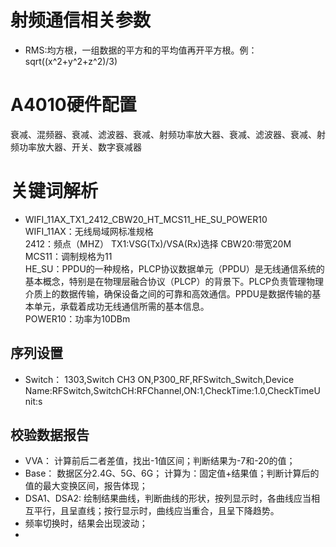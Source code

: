 # 射频通信相关参数  

* RMS:均方根，一组数据的平方和的平均值再开平方根。例：sqrt((x^2+y^2+z^2)/3)  


# A4010硬件配置  

衰减、混频器、衰减、滤波器、衰减、射频功率放大器、衰减、滤波器、衰减、射频功率放大器、开关、数字衰减器  


# 关键词解析  

* WIFI_11AX_TX1_2412_CBW20_HT_MCS11_HE_SU_POWER10  
WIFI_11AX：无线局域网标准规格  
2412：频点（MHZ） 
TX1:VSG(Tx)/VSA(Rx)选择
CBW20:带宽20M  
MCS11：调制规格为11  
HE_SU：PPDU的一种规格，PLCP协议数据单元（PPDU）是无线通信系统的基本概念，特别是在物理层融合协议（PLCP）的背景下。PLCP负责管理物理介质上的数据传输，确保设备之间的可靠和高效通信。PPDU是数据传输的基本单元，承载着成功无线通信所需的基本信息。  
POWER10：功率为10DBm  



## 序列设置  

* Switch：    1303,Switch CH3 ON,P300_RF,RFSwitch_Switch,Device Name:RFSwitch,SwitchCH:RFChannel,ON:1,CheckTime:1.0,CheckTimeUnit:s	  


## 校验数据报告  

* VVA： 计算前后二者差值，找出-1值区间；判断结果为-7和-20的值；
* Base： 数据区分2.4G、5G、6G；
计算为：固定值+结果值；判断计算后的值的最大变换区间，报告体现；  
* DSA1、DSA2: 绘制结果曲线，判断曲线的形状，按列显示时，各曲线应当相互平行，且呈直线；按行显示时，曲线应当重合，且呈下降趋势。  
* 频率切换时，结果会出现波动；  
* 